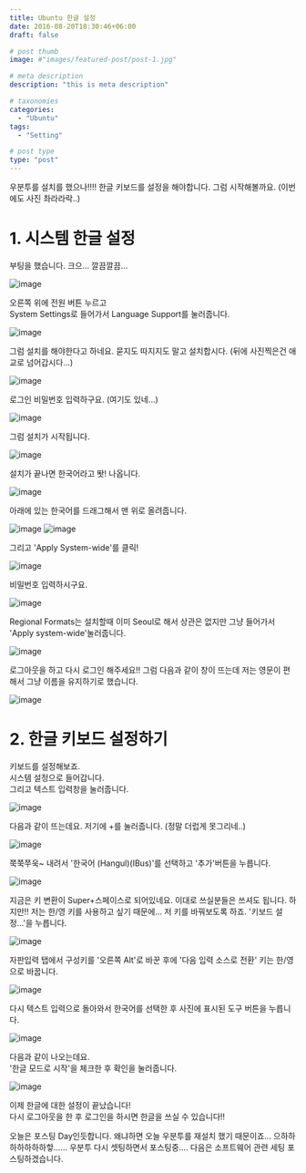 ```yaml
---
title: Ubuntu 한글 설정
date: 2016-08-20T18:30:46+06:00
draft: false

# post thumb
image: #"images/featured-post/post-1.jpg"

# meta description
description: "this is meta description"

# taxonomies
categories:
  - "Ubuntu"
tags:
  - "Setting"

# post type
type: "post"
---
```


우분투를 설치를 했으나!!!!
한글 키보드를 설정을 해야합니다.
그럼 시작해볼까요.
(이번에도 사진 촤라라락..)

# 1. 시스템 한글 설정

부팅을 했습니다.
크으... 깔끔깔끔...

![image](/images/post/setting/01.png)

오른쪽 위에 전원 버튼 누르고   
System Settings로 들어가서 Language Support를 눌러줍니다.

![image](/images/post/setting/02.png)

그럼 설치를 해야한다고 하네요.
묻지도 따지지도 말고 설치합시다.
(뒤에 사진찍은건 애교로 넘어갑시다...)

![image](/images/post/setting/03.png)

로그인 비밀번호 입력하구요.
(여기도 있네...)

![image](/images/post/setting/04.png)

그럼 설치가 시작됩니다.

![image](/images/post/setting/05.png)

설치가 끝나면 한국어라고 똿! 나옵니다.

![image](/images/post/setting/06.png)

아래에 있는 한국어를 드래그해서 맨 위로 올려줍니다.

![image](/images/post/setting/07.png)
![image](/images/post/setting/08.png)

그리고 'Apply System-wide'를 클릭!

![image](/images/post/setting/09.png)

비밀번호 입력하시구요.

![image](/images/post/setting/10.png)

Regional Formats는 설치할때 이미 Seoul로 해서 상관은 없지만 그냥 들어가서 'Apply system-wide'눌러줍니다.

![image](/images/post/setting/11.png)

로그아웃을 하고 다시 로그인 해주세요!!
그럼 다음과 같이 창이 뜨는데 저는 영문이 편해서 그냥 이름을 유지하기로 했습니다.

![image](/images/post/setting/12.png)

# 2. 한글 키보드 설정하기

키보드를 설정해보죠.  
시스템 설정으로 들어갑니다.  
그리고 텍스트 입력창을 눌러줍니다.  

![image](/images/post/setting/13.png)

다음과 같이 뜨는데요.
저기에 +를 눌러줍니다.
(정말 더럽게 못그리네..)

![image](/images/post/setting/14.png)

쭉쭉쭈욱~ 내려서 '한국어 (Hangul)(IBus)'를 선택하고 '추가'버튼을 누릅니다.

![image](/images/post/setting/15.png)

지금은 키 변환이 Super+스페이스로 되어있네요.
이대로 쓰실분들은 쓰셔도 됩니다.
하지만!! 저는 한/영 키를 사용하고 싶기 때문에...
저 키를 바꿔보도록 하죠.
'키보드 설정...'을 누릅니다.

![image](/images/post/setting/16.png)

자판입력 탭에서 구성키를 '오른쪽 Alt'로 바꾼 후에 '다음 입력 소스로 전환' 키는 한/영으로 바꿉니다.

![image](/images/post/setting/17.png)

다시 텍스트 입력으로 돌아와서 한국어를 선택한 후 사진에 표시된 도구 버튼을 누릅니다.

![image](/images/post/setting/18.png)

다음과 같이 나오는데요.  
'한글 모드로 시작'을 체크한 후 확인을 눌러줍니다.

![image](/images/post/setting/19.png)

이제 한글에 대한 설정이 끝났습니다!  
다시 로그아웃을 한 후 로그인을 하시면 한글을 쓰실 수 있습니다!!


오늘은 포스팅 Day인듯합니다.
왜냐하면 오늘 우분투를 재설치 했기 때문이죠...
으하하하하하하하핳......
우분투 다시 셋팅하면서 포스팅중....
다음은 소프트웨어 관련 세팅 포스팅하겠습니다.
